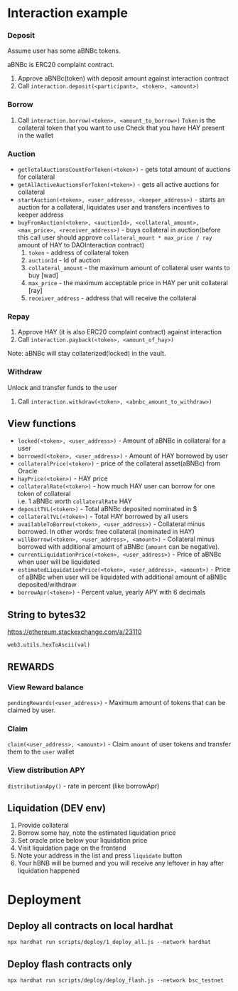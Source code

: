 # Interaction example

### Deposit

Assume user has some aBNBc tokens.

aBNBc is ERC20 complaint contract.

1. Approve aBNBc(token) with deposit amount against interaction contract
2. Call `interaction.deposit(<participant>, <token>, <amount>)`

### Borrow

1. Call `interaction.borrow(<token>, <amount_to_borrow>)`
`Token` is the collateral token that you want to use
Check that you have HAY present in the wallet

### Auction

* `getTotalAuctionsCountForToken(<token>)` - gets total amount of auctions for collateral
* `getAllActiveAuctionsForToken(<token>)` - gets all active auctions for collateral
* `startAuction(<token>, <user_address>, <keeper_address>)` - starts an auction for a collateral, liquidates user and transfers incentives to keeper address
* `buyFromAuction(<token>, <auctionId>, <collateral_amount>, <max_price>, <receiver_address>)` - buys collateral in auction(before this call user should approve `collateral_mount * max_price / ray` amount of HAY to DAOInteraction contract)
  1. `token` - address of collateral token
  2. `auctionId` - Id of auction
  3. `collateral_amount` - the maximum amount of collateral user wants to buy [wad]
  4. `max_price` - the maximum acceptable price in HAY per unit collateral [ray]
  5. `receiver_address` - address that will receive the collateral


### Repay

1. Approve HAY (it is also ERC20 complaint contract) against interaction
2. Call `interaction.payback(<token>, <amount_of_hay>)`

Note: aBNBc will stay collaterized(locked) in the vault.

### Withdraw

Unlock and transfer funds to the user

1. Call `interaction.withdraw(<token>, <abnbc_amount_to_withdraw>)`

## View functions

* `locked(<token>, <user_address>)` - Amount of aBNBc in collateral for a user
* `borrowed(<token>, <user_address>)` - Amount of HAY borrowed by user
* `collateralPrice(<token>)` - price of the collateral asset(aBNBc) from Oracle
* `hayPrice(<token>)` - HAY price
* `collateralRate(<token>)` - how much HAY user can borrow for one token of collateral<br>
                     i.e. 1 aBNBc worth `collateralRate` HAY
* `depositTVL(<token>)` - Total aBNBc deposited nominated in $
* `collateralTVL(<token>)` - Total HAY borrowed by all users
* `availableToBorrow(<token>, <user_address>)` - Collateral minus borrowed. In other words: free collateral (nominated in HAY)
* `willBorrow(<token>, <user_address>, <amount>)` - Collateral minus borrowed with additional amount of aBNBc (`amount` can be negative).
* `currentLiquidationPrice(<token>, <user_address>)` - Price of aBNBc when user will be liquidated
* `estimatedLiquidationPrice(<token>, <user_address>, <amount>)` - Price of aBNBc when user will be liquidated with additional amount of aBNBc deposited/withdraw
* `borrowApr(<token>)` - Percent value, yearly APY with 6 decimals

## String to bytes32

https://ethereum.stackexchange.com/a/23110

`web3.utils.hexToAscii(val)`

## REWARDS

### View Reward balance
`pendingRewards(<user_address>)` - Maximum amount of tokens that can be claimed by user.

### Claim
`claim(<user_address>, <amount>)` - Claim `amount` of user tokens and transfer them to the `user` wallet

### View distribution APY
`distributionApy()` - rate in percent (like borrowApr)

## Liquidation (DEV env)

1. Provide collateral
2. Borrow some hay, note the estimated liquidation price
3. Set oracle price below your liquidation price
4. Visit liquidation page on the frontend
5. Note your address in the list and press `liquidate` button
6. Your hBNB will be burned and you will receive any leftover in hay after liquidation happened

# Deployment
## Deploy all contracts on local hardhat
```shell
npx hardhat run scripts/deploy/1_deploy_all.js --network hardhat
```
## Deploy flash contracts only
```
npx hardhat run scripts/deploy/deploy_flash.js --network bsc_testnet
```
